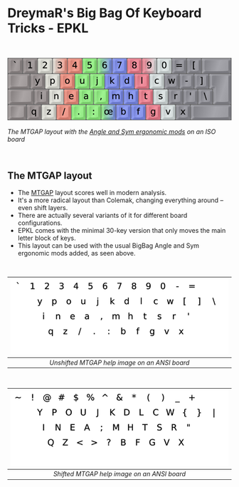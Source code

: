 DreymaR's Big Bag Of Keyboard Tricks - EPKL
===========================================

<br>

![EPKL help image for MTGAP-AngleSym on an ISO board](./MTGAP_ISO-AS_EPKL.png)

_The MTGAP layout with the [Angle and Sym ergonomic mods][BB_Erg] on an ISO board_

<br>

The MTGAP layout
----------------
- The [MTGAP][MTGAP] layout scores well in modern analysis.
- It's a more radical layout than Colemak, changing everything around – even shift layers.
- There are actually several variants of it for different board configurations.
- EPKL comes with the minimal 30-key version that only moves the main letter block of keys.
- This layout can be used with the usual BigBag Angle and Sym ergonomic mods added, as seen above.

<br>

|![EPKL help image for unshifted MTGAP on an ANSI board](./MTG-eD_ANS/state0.png)|
|   :---:   |
|_Unshifted MTGAP help image on an ANSI board_|

<br>

|![EPKL help image for shifted MTGAP on an ANSI board](./MTG-eD_ANS/state1.png)|
|   :---:   |
|_Shifted MTGAP help image on an ANSI board_|


[MTGAP]: https://mathematicalmulticore.wordpress.com/the-keyboard-layout-project/ (The MTGAP project)
[BB_Erg]: https://dreymar.colemak.org/ergo-mods.html (DreymaR's Big Bag of Tricks on ergo mods)
